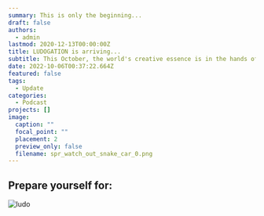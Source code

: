```yaml
---
summary: This is only the beginning...
draft: false
authors:
  - admin
lastmod: 2020-12-13T00:00:00Z
title: LUDOGATION is arriving...
subtitle: This October, the world's creative essence is in the hands of two friends.
date: 2022-10-06T00:37:22.664Z
featured: false
tags:
  - Update
categories:
  - Podcast
projects: []
image:
  caption: ""
  focal_point: ""
  placement: 2
  preview_only: false
  filename: spr_watch_out_snake_car_0.png
---
```

## Prepare yourself for:
![ludo]


[ludo]: <https://images.rss.com/ludogation/400/20220911_090926_b5d74959932474be90917b28f618a16e.jpg> "The Ludogation Podcast"
